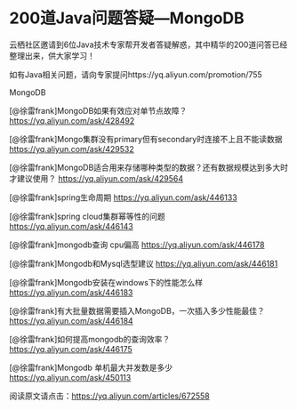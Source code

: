 # 200道Java问题答疑—MongoDB

云栖社区邀请到6位Java技术专家帮开发者答疑解惑，其中精华的200道问答已经整理出来，供大家学习！

如有Java相关问题，请向专家提问https://yq.aliyun.com/promotion/755

MongoDB

[@徐雷frank]MongoDB如果有效应对单节点故障？ 
https://yq.aliyun.com/ask/428492

[@徐雷frank]Mongo集群没有primary但有secondary时连接不上且不能读数据 
https://yq.aliyun.com/ask/429532

[@徐雷frank]MongoDB适合用来存储哪种类型的数据？还有数据规模达到多大时才建议使用？ 
https://yq.aliyun.com/ask/429564

[@徐雷frank]spring生命周期 
https://yq.aliyun.com/ask/446133

[@徐雷frank]spring cloud集群幂等性的问题 
https://yq.aliyun.com/ask/446143

[@徐雷frank]mongodb查询 cpu偏高 
https://yq.aliyun.com/ask/446178

[@徐雷frank]Mongodb和Mysql选型建议 
https://yq.aliyun.com/ask/446181

[@徐雷frank]Mongodb安装在windows下的性能怎么样 
https://yq.aliyun.com/ask/446183

[@徐雷frank]有大批量数据需要插入MongoDB，一次插入多少性能最佳？ 
https://yq.aliyun.com/ask/446184

[@徐雷frank]如何提高mongodb的查询效率？ 
https://yq.aliyun.com/ask/446175

[@徐雷frank]Mongodb 单机最大并发数是多少 
https://yq.aliyun.com/ask/450113

阅读原文请点击：https://yq.aliyun.com/articles/672558
